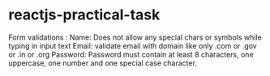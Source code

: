 # reactjs-practical-task

Form validations : 
 Name:  Does not allow any special chars or symbols while typing in input text
 Email:  validate email with domain like only .com or .gov or .in or .org
 Password: Password must contain at least 8 characters, one uppercase, one number and one special case character.

